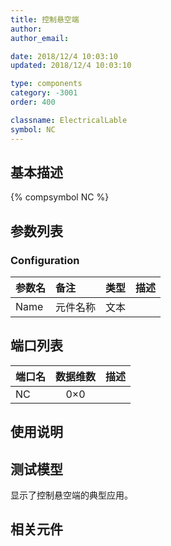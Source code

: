 ```yaml
---
title: 控制悬空端
author: 
author_email:

date: 2018/12/4 10:03:10
updated: 2018/12/4 10:03:10

type: components
category: -3001
order: 400

classname: ElectricalLable
symbol: NC
---
```

## 基本描述
{% compsymbol NC %}

## 参数列表
### Configuration
| 参数名 | 备注 | 类型 | 描述 |
| :--- | :--- | :--: | :--- |
| Name | 元件名称 | 文本 |  |


## 端口列表

| 端口名 | 数据维数 | 描述 |
| :--- | :--:  | :--- |
| NC | 0×0 | |                   

## 使用说明


## 测试模型
[<test name>](<test link>)显示了控制悬空端的典型应用。

## 相关元件


